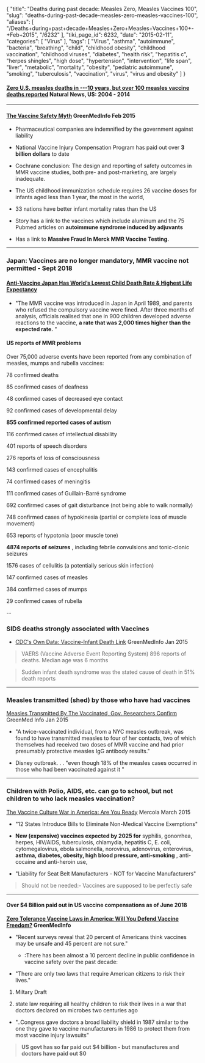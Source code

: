 {
    "title": "Deaths during past decade: Measles Zero, Measles Vaccines 100",
    "slug": "deaths-during-past-decade-measles-zero-measles-vaccines-100",
    "aliases": [
        "/Deaths+during+past+decade+Measles+Zero+Measles+Vaccines+100+-+Feb+2015",
        "/6232"
    ],
    "tiki_page_id": 6232,
    "date": "2015-02-11",
    "categories": [
        "Virus"
    ],
    "tags": [
        "Virus",
        "asthma",
        "autoimmune",
        "bacteria",
        "breathing",
        "child",
        "childhood obesity",
        "childhood vaccination",
        "childhood viruses",
        "diabetes",
        "health risk",
        "hepatitis c",
        "herpes shingles",
        "high dose",
        "hypertension",
        "intervention",
        "life span",
        "liver",
        "metabolic",
        "mortality",
        "obesity",
        "pediatric autoimmune",
        "smoking",
        "tuberculosis",
        "vaccination",
        "virus",
        "virus and obesity"
    ]
}


#### [Zero U.S. measles deaths in ---10 years, but over 100 measles vaccine deaths reported](http://www.naturalnews.com/048573_measles_deaths_MMR_vaccine_immunization_dangers.html) Natural News, US: 2004 - 2014

---

#### [The Vaccine Safety Myth](http://www.greenmedinfo.com/blog/vaccine-safety-myth) GreenMedInfo Feb 2015

* Pharmaceutical companies are indemnified by the government against liability

* National Vaccine Injury Compensation Program has paid out over  **3 billion dollars**  to date

* Cochrane conclusion: The design and reporting of safety outcomes in MMR vaccine studies, both pre- and post-marketing, are largely inadequate.

* The US childhood immunization schedule requires 26 vaccine doses for infants aged less than 1 year, the most in the world,

* 33 nations have better infant mortality rates than the US

* Story has a link to the vaccines which include aluminum and the 75 Pubmed articles on  **autoimmune syndrome induced by adjuvants** 

* Has a link to  **Massive Fraud In Merck MMR Vaccine Testing.** 

---

### Japan: Vaccines are no longer mandatory, MMR vaccine not permitted - Sept 2018

#### [Anti-Vaccine Japan Has World’s Lowest Child Death Rate & Highest Life Expectancy](http://healthimpactnews.com/2018/japan-has-the-lowest-infant-mortality-rate-following-ban-on-mandatory-vaccinations/)

* "The MMR vaccine was introduced in Japan in April 1989, and parents who refused the compulsory vaccine were fined. After three months of analysis, officials realised that one in 900 children developed adverse reactions to the vaccine,  **a rate that was 2,000 times higher than the expected rate.** "

#### US reports of MMR problems

Over 75,000 adverse events have been reported from any combination of measles, mumps and rubella vaccines:

78 confirmed deaths

85 confirmed cases of deafness

48 confirmed cases of decreased eye contact

92 confirmed cases of developmental delay

 **855 confirmed reported cases of autism** 

116 confirmed cases of intellectual disability

401 reports of speech disorders

276 reports of loss of consciousness

143 confirmed cases of encephalitis

74 confirmed cases of meningitis

111 confirmed cases of Guillain-Barré syndrome

692 confirmed cases of gait disturbance (not being able to walk normally)

748 confirmed cases of hypokinesia (partial or complete loss of muscle movement)

653 reports of hypotonia (poor muscle tone)

 **4874 reports of seizures** , including febrile convulsions and tonic-clonic seizures

1576 cases of cellulitis (a potentially serious skin infection) 

147 confirmed cases of measles

384 confirmed cases of mumps

29 confirmed cases of rubella

--

### SIDS deaths strongly associated with Vaccines

* [CDC's Own Data: Vaccine-Infant Death Link](http://www.greenmedinfo.com/blog/cdcs-own-data-vaccine-infant-death-link%20) GreenMedInfo Jan 2015

> VAERS  (Vaccine Adverse Event Reporting System) 896 reports of deaths. Median age was 6 months 

> Sudden infant death syndrome was the stated cause of death in 51% death reports

---

### Measles transmitted (shed) by those who have had vaccines

[Measles Transmitted By The Vaccinated, Gov. Researchers Confirm](http://www.greenmedinfo.com/blog/measles-transmitted-vaccinated-gov-researchers-confirm) GreenMed Info Jan 2015

* "A twice-vaccinated individual, from a NYC measles outbreak, was found to have transmitted measles to four of her contacts, two of which themselves had received two doses of MMR vaccine and had prior presumably protective measles IgG antibody results."

* Disney outbreak. . . "even though 18% of the measles cases occurred in those who had been vaccinated against it "

---

### Children with Polio, AIDS, etc. can go to school, but not children to who lack measles vaccination?

[The Vaccine Culture War in America: Are You Ready](http://articles.mercola.com/sites/articles/archive/2015/03/17/vaccine-culture-war.aspx?e_cid=20150317Z1_DNL_NB_USonly_art_1&utm_source=dnl&utm_medium=email&utm_content=art1&utm_campaign=20150317Z1_DNL_NB_USonly&et_cid=DM71931&et_rid=880117587) Mercola March 2015

* "12 States Introduce Bills to Eliminate Non-Medical Vaccine Exemptions"

*  **New (expensive) vaccines expected by 2025 for**   syphilis, gonorrhea, herpes, HIV/AIDS, tuberculosis, chlamydia, hepatitis C, E. coli, cytomegalovirus, ebola salmonella, norovirus, adenovirus, enterovirus,  **asthma, diabetes, obesity, high blood pressure, anti-smoking** , anti-cocaine and anti-heroin use,

* "Liability for Seat Belt Manufacturers - NOT for Vaccine Manufacturers"

> Should not be needed:- Vaccines are supposed to be perfectly safe

---

#### Over $4 Billion paid out in US vaccine compensations as of June 2018

 **[Zero Tolerance Vaccine Laws in America: Will You Defend Vaccine Freedom?](http://www.greenmedinfo.com/blog/zero-tolerance-vaccine-laws-america-will-you-defend-vaccine-freedom) GreenMedInfo** 

* "Recent surveys reveal that 20 percent of Americans think vaccines may be unsafe and 45 percent are not sure."

   * :There has been almost a 10 percent decline in public confidence in vaccine safety over the past decade:

* "There are only two laws that require American citizens to risk their lives."

1. Miltary Draft

1. state law requiring all healthy children to risk their lives in a war that doctors declared on microbes two centuries ago

* "..Congress gave doctors a broad liability shield in 1987 similar to the one they gave to vaccine manufacturers in 1986 to protect them from most vaccine injury lawsuits"

>  **US govt has so far paid out $4 billion - but manufactures and doctors have paid out $0** 

<!-- ~tc~ (alias(Off topic - Deaths during past decade: Measles Zero, Measles Vaccines 100 - Feb 2015)) ~/tc~ -->